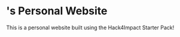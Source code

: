 # <Pragati>'s Personal Website
This is a personal website built using the Hack4Impact Starter Pack!
